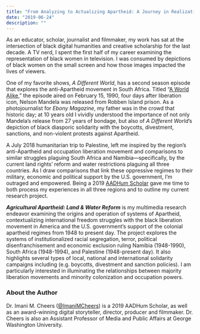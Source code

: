 ```yaml
---
title: "From Analyzing to Actualizing Apartheid: A Journey in Realization"
date: "2019-06-24"
description: ""
---
```


As an educator, scholar, journalist and filmmaker, my work has sat at the intersection of black digital humanities and creative scholarship for the last decade. A TV nerd, I spent the first half of my career examining the representation of black women in television. I was consumed by depictions of black women on the small screen and how those images impacted the lives of viewers.

One of my favorite shows, _A Different World_, has a second season episode that explores the anti-Apartheid movement in South Africa. Titled “[A World Alike](https://www.imdb.com/title/tt0560112/),” the episode aired on February 15, 1990, four days after liberation icon, Nelson Mandela was released from Robben Island prison. As a photojournalist for _Ebony Magazine_, my father was in the crowd that historic day; at 10 years old I vividly understood the importance of not only Mandela’s release from 27 years of bondage, but also of _A Different World_’s depiction of black diasporic solidarity with the boycotts, divestment, sanctions, and non-violent protests against Apartheid.

A July 2018 humanitarian trip to Palestine, left me inspired by the region’s anti-Apartheid and occupation liberation movement and comparisons to similar struggles plaguing South Africa and Namibia—specifically, by the current land rights’ reform and water restrictions plaguing all three countries. As I draw comparisons that link these oppressive regimes to their military, economic and political support by the U.S. government, I’m outraged and empowered. Being a 2019 [AADHum Scholar](https://aadhum.umd.edu/scholars/) gave me time to both process my experiences in all three regions and to outline my current research project.

***Agricultural Apartheid: Land & Water Reform*** is my multimedia research endeavor examining the origins and operation of systems of Apartheid, contextualizing international freedom struggles with the black liberation movement in America and the U.S. government’s support of the colonial apartheid regimes from 1948 to present day. The project explores the systems of institutionalized racial segregation, terror, political disenfranchisement and economic exclusion ruling Namibia (1948-1990), South Africa (1948-1994), and Palestine (1948-present day). It also highlights several types of local, national and international solidarity campaigns including (e.g. boycotts, divestment and sanction policies). I am particularly interested in illuminating the relationships between majority liberation movements and minority colonization and occupation powers.

### About the Author

Dr. Imani M. Cheers ([@ImaniMCheers](http://twitter.com/ImaniMCheers)) is a 2019 AADHum Scholar, as well as an award-winning digital storyteller, director, producer and filmmaker. Dr. Cheers is also an Assistant Professor of Media and Public Affairs at George Washington University.
